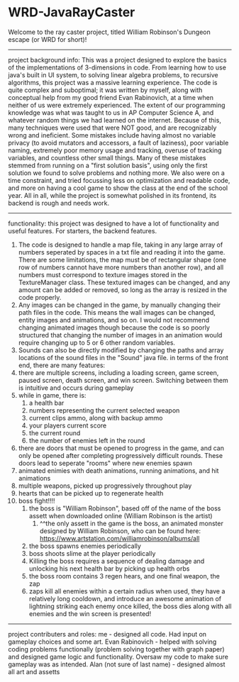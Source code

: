 # WRD-JavaRayCaster

Welcome to the ray caster project, titled William Robinson's Dungeon escape (or WRD for short)!

---------------------------------------------------------------------------------------------------------------------------------------------------------------------------------------------------------------------------------------------------------------------------------------------------------------------------------

project background info:
This was a project designed to explore the basics of the implementations of 3-dimensions in code. From learning how to use java's built in UI system, to solving linear algebra problems, to recursive algorithms, this project was a massive learning experience. The code is quite complex and suboptimal; it was written by myself, along with conceptual help from my good friend Evan Rabinovich, at a time when neither of us were extremely experienced. The extent of our programming knowledge was what was taught to us in AP Computer Science A, and whatever random things we had learned on the internet. Because of this, many techniques were used that were NOT good, and are recognizably wrong and ineficient. Some mistakes include having almost no variable privacy (to avoid mutators and accessors, a fault of laziness), poor variable naming, extremely poor memory usage and tracking, overuse of tracking variables, and countless other small things. Many of these mistakes stemmed from running on a "first solution basis", using only the first solution we found to solve problems and nothing more. We also were on a time constraint, and tried focussing less on optimization and readable code, and more on having a cool game to show the class at the end of the school year. All in all, while the project is somewhat polished in its frontend, its backend is rough and needs work.

---------------------------------------------------------------------------------------------------------------------------------------------------------------------------------------------------------------------------------------------------------------------------------------------------------------------------------

functionality:
this project was designed to have a lot of functionality and useful features. For starters, the backend features. 
1. The code is designed to handle a map file, taking in any large array of numbers seperated by spaces in a txt file and reading it into the game. There are some limitations, the map must be of rectangular shape (one row of numbers cannot have more numbers than another row), and all numbers must correspond to texture      images stored in the TextureManager class. These textured images can be changed, and any amount can be added or removed, so long as the array is resized in the code properly.
2. Any images can be changed in the game, by manually changing their path files in the code. This means the wall images can be changed, entity images and animations, and so on. I would not recommend changing animated images though because the code is so poorly structured that changing the number of images in an            animation would require changing up to 5 or 6 other random variables.
3. Sounds can also be directly modified by changing the paths and array locations of the sound files in the "Sound" java file.
in terms of the front end, there are many features:
1. there are multiple screens, including a loading screen, game screen, paused screen, death screen, and win screen. Switching between them is intuitive and occurs during gameplay
2. while in game, there is:
      1. a health bar
      2. numbers representing the current selected weapon
      3. current clips ammo, along with backup ammo
      4. your players current score
      5. the current round
      6. the number of enemies left in the round
3. there are doors that must be opened to progress in the game, and can only be opened after completing progressively difficult rounds. These doors lead to seperate "rooms" where new enemies spawn
4. animated enimies with death animations, running animations, and hit animations
5. multiple weapons, picked up progressively throughout play
6. hearts that can be picked up to regenerate health
7. boss fight!!!!
      1. the boss is "William Robinson", based off of the name of the boss assett when downloaded online (William Robinson is the artist)
           1. ^^the only assett in the game is the boss, an animated monster designed by William Robinson, who can be found here: https://www.artstation.com/williamrobinson/albums/all
      2. the boss spawns enemies periodically
      3. boss shoots slime at the player periodically
      4. Killing the boss requires a sequence of dealing damage and unlocking his next health bar by picking up health orbs
      5. the boss room contains 3 regen hears, and one final weapon, the zap
      6. zaps kill all enemies within a certain radius when used, they have a relatively long cooldown, and introduce an awesome animation of lightning striking each enemy
         once killed, the boss dies along with all enemies and the win screen is presented!

-------------------------------------------------------------------------------------------------------------------------------------------------------------------------------------------------------------------------------------------------------------------------------------------------------------------------------

project contributers and roles:
me - designed all code. Had input on gameplay choices and some art.
Evan Rabinovich - helped with solving coding problems functionally (problem solving together with graph paper) and designed game logic and functionality. Oversaw my code to make sure gameplay was as intended.
Alan (not sure of last name) - designed almost all art and assetts
